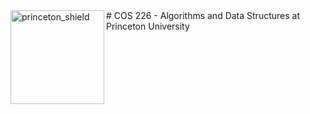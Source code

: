  <img src="https://www.cs.princeton.edu/courses/archive/spring20/cos226/images/princeton-shield.gif" alt=princeton_shield align=left width=150 />
# COS 226 - Algorithms and Data Structures at Princeton University

